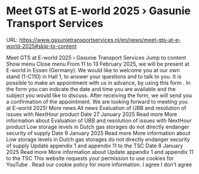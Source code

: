 # Meet GTS at E-world 2025 › Gasunie Transport Services

URL: https://www.gasunietransportservices.nl/en/news/meet-gts-at-e-world-2025#skip-to-content

Meet GTS at E-world 2025 › Gasunie Transport Services
Jump to content
Show menu
Close menu
From 11 to 13 February 2025, we will be present at E-world in Essen (Germany). We would like to welcome you at our own stand (1-C110) in Hall 1, to answer your questions and to talk to you.
It is possible to make an appointment with us in advance, by using
this form
. In the form you can indicate the date and time you are available and the subject you would like to discuss. After receiving the form, we will send you a
confirmation
of the appointment.
We are looking forward to meeting you at E-world 2025!
More news
All news
Evaluation of UBB and resolution of issues with NextHour product
Date
27 January 2025
Read more
More information about Evaluation of UBB and resolution of issues with NextHour product
Low storage levels in Dutch gas storages do not directly endanger security of supply
Date
9 January 2025
Read more
More information about Low storage levels in Dutch gas storages do not directly endanger security of supply
Update appendix 1 and appendix 11 to the TSC
Date
8 January 2025
Read more
More information about Update appendix 1 and appendix 11 to the TSC
This website requests your permission to use cookies for
YouTube
. Read our
cookie policy
for more information.
I agree
I don't agree